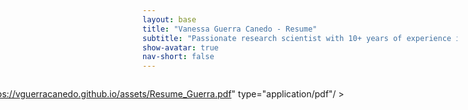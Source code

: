 ```yaml
---
layout: base
title: "Vanessa Guerra Canedo - Resume"
subtitle: "Passionate research scientist with 10+ years of experience in molecular biology, genomics, and reproductive research"
show-avatar: true
nav-short: false
---
```


<object data="https://vguerracanedo.github.io/assets/Resume_Guerra.pdf" type="application/pdf" width="850px" height="2200px" frameBorder="0" align="right">

<embed src="https://vguerracanedo.github.io/assets/Resume_Guerra.pdf" type="application/pdf"/ >
